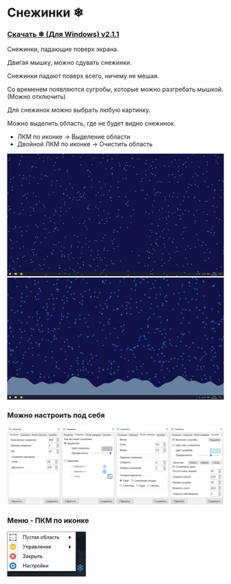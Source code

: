 # Снежинки ❄
### [Скачать ❄ (Для Windows) v2.1.1](https://github.com/MixelTe/SnowFlakes/releases/download/v2.1.1/SnowFlakes.exe)

Снежинки, падающие поверх экрана.

Двигая мышку, можно сдувать снежинки.

Снежинки падают поверх всего, ничему не мешая.

Со временем появляются сугробы, которые можно разгребать мышкой. (Можно отключить)

Для снежинок можно выбрать любую картинку.

Можно выделить область, где не будет видно снежинок.
* ЛКМ по иконке -> Выделение области
* Двойной ЛКМ по иконке -> Очистить область

![](./docs/screenshot.png)
![](./docs/screenshot2.png)

### Можно настроить под себя
![](./docs/settings.png)

### Меню - ПКМ по иконке
![](./docs/menu.png)
